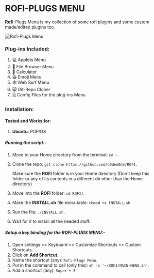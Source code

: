 # ROFI-PLUGS MENU

[**Rofi**](https://github.com/DaveDavenport/rofi)-Plugs Menu is my collection of some rofi plugins and some custom made/edited plugins too.

![Rofi-Plugs Menu](https://user-images.githubusercontent.com/92681641/138825968-f8b2709e-e546-4d38-8652-7ffac269a97b.png)

### Plug-ins Included:

1. 💻 Applets Menu
2. 📁 File Browser Menu
3. 🧮 Calculator
4. 😀 Emoji Menu
5. 🕸️ Web Surf Menu
6. 😸 Git-Repo Cloner
7. 🗒️ Config Files for the plug-ins Menu



### Installation:

#### Tested and Works for:

1. **Ubuntu**: POP!OS



##### Running the script:-

1. Move to your Home directory from the terminal: `cd ~`.

2. Clone the repo: `git clone https://github.com/c0dem0de/ROFI`.

   Make sure the **ROFI** folder is in your Home directory (Don't keep this folder or any of its contents in a different dir other than the Home directory)

3. Move into the **ROFI** folder: `cd ROFI/`.
4. Make the **INSTALL.sh** file executable: `chmod +x INSTALL.sh`.
5. Run the file: `./INSTALL.sh`.
6. Wait for it to install all the needed stuff.

##### Setup a key binding for the *ROFI-PLUGS MENU*:-

1. Open settings >> Keyboard >> Customize Shortcuts >> Custom Shortcuts.
2. Click on **Add Shortcut**.
3. Name the shortcut (any): `Rofi-Plugs Menu`.
4. Put in the command to call (only this): `sh -c '~/ROFI/MAIN-MENU.sh'`.
5. Add a shortcut (any): `Super + S`.

